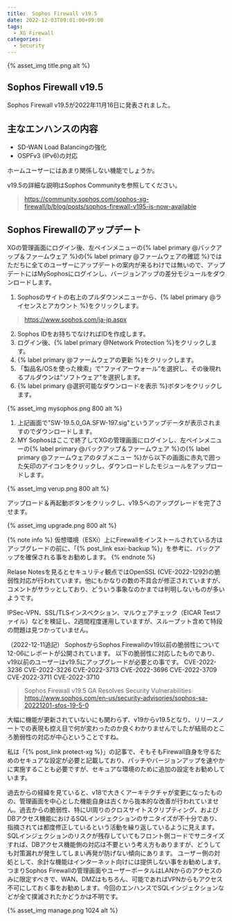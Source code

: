 ```yaml
---
title:  Sophos Firewall v19.5
date: 2022-12-03T09:01:00+09:00
tags:
  - XG Firewall
categories:
  - Security
---
```

{% asset_img title.png alt %}

## Sophos Firewall v19.5

Sophos Firewall v19.5が2022年11月16日に発表されました。
<!-- more -->

## 主なエンハンスの内容

- SD-WAN Load Balancingの強化
- OSPFv3 (IPv6)の対応

ホームユーザーにはあまり関係しない機能でしょうか。

v19.5の詳細な説明はSophos Communityを参照してください。
> <https://community.sophos.com/sophos-xg-firewall/b/blog/posts/sophos-firewall-v195-is-now-available>

## Sophos Firewallのアップデート

XGの管理画面にログイン後、左ペインメニューの{% label primary @バックアップ＆ファームウェア %}の{% label primary @ファームウェアの確認 %}ではただちに全てのユーザーにアップデートの案内が来るわけでは無いので、アップデートにはMySophosにログインし、バージョンアップの差分モジュールをダウンロードします。

1. Sophosのサイトの右上のプルダウンメニューから、{% label primary @ライセンスとアカウント %}をクリックします。
 > https://www.sophos.com/ja-jp.aspx
2. Sophos IDをお持ちでなければIDを作成します。
3. ログイン後、{% label primary @Network Protection %}をクリックします。
4. {% label primary @ファームウェアの更新 %}をクリックします。
5. 「製品名/OSを使った検索」で”ファイアーウォール”を選択し、その後現れるプルダウンは"ソフトウェア"を選択します。
6. {% label primary @選択可能なダウンロードを表示 %}ボタンをクリックします。

{% asset_img mysophos.png 800 alt %}

1. 上記画面で"SW-19.5.0_GA.SFW-197.sig"というアップデータが表示されますのでダウンロードします。
2. MY Sophosはここで終了してXGの管理画面にログインし、左ペインメニューの{% label primary @バックアップ＆ファームウェア %}の{% label primary @ファームウェアのタブメニュー %}から以下の画面に赤丸で囲った矢印のアイコンをクリックし、ダウンロードしたモジュールをアップロードします。

{% asset_img verup.png 800 alt %}

アップロード＆再起動ボタンをクリックし、v19.5へのアップグレードを完了させます。

{% asset_img upgrade.png 800 alt %}

{% note info %}
仮想環境（ESXi）上にFirewallをインストールされている方はアップグレードの前に、「{% post_link esxi-backup %}」を参考に、バックアップを確保される事をお勧めします。
{% endnote %}

Relase Notesを見るとセキュリティ観点ではOpenSSL (CVE-2022-1292)の脆弱性対応が行われています。他にもかなりの数の不具合が修正されていますが、コメントがサラッとしており、どういう事象なのかまでは判明しないものが多いようです。

IPSec-VPN、SSL/TLSインスペクション、マルウェアチェック（EICAR Testファイル）などを検証し、2週間程度運用していますが、スループット含めて特段の問題は見つかっていません。

（2022-12-11追記）
SophosからSophos Firewallのv19以前の脆弱性について12-06にレポートが公開されています。
以下の脆弱性に対応したものであり、v19以前のユーザーはv19.5にアップグレードが必要との事です。
CVE-2022-3236
CVE-2022-3226
CVE-2022-3713
CVE-2022-3696
CVE-2022-3709
CVE-2022-3711
CVE-2022-3710

> Sophos Firewall v19.5 GA Resolves Security Vulnerabilities
 <https://www.sophos.com/en-us/security-advisories/sophos-sa-20221201-sfos-19-5-0>

大幅に機能が更新されていないにも関わらず、v19からv19.5となり、リリースノートでの表現も控え目で何が変わったのか良くわかりませんでしたが結局のところ脆弱性の対応が中心ということですね。

私は「{% post_link protect-xg %}」の記事で、そもそもFirewall自身を守るためのセキュアな設定が必要と記載しており、パッチやバージョンアップを速やかに実施することも必要ですが、セキュアな環境のために追加の設定をお勧めしています。

過去からの経緯を見ていると、v18で大きくアーキテクチャが変更になったものの、管理画面を中心とした機能自身は古くから抜本的な改善が行われていません。過去からの脆弱性、特にUI周りのクロスサイトスクリプティング、およびDBアクセス機能におけるSQLインジェクションのサニタイズが不十分であり、指摘されては都度修正しているという活動を繰り返しているように見えます。SQLインジェクションのリスクが残存していてもフロント側コードでサニタイズすれば、DBアクセス機能側の対応は不要という考え方もありますが、どうしても対策漏れが発生してしまい再発が防げない傾向にあります。
ユーザー側の対処として、余計な機能はインターネット向けには提供しない事をお勧めします。つまりSophos Firewallの管理画面やユーザーポータルはLANからのアクセスのみに限定すべきで、WAN、DMZはもちろん、可能であればVPNからもアクセス不可にしておく事をお勧めします。今回のエンハンスでSQLインジェクションなどが全て撲滅されたかどうかは不明です。

{% asset_img manage.png 1024 alt %}
